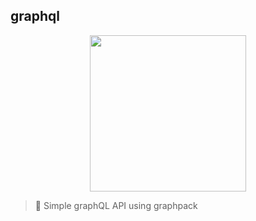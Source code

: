 ## graphql

<p align="center">
    <img src="https://www.vectorlogo.zone/logos/graphql/graphql-icon.svg" width="250px" height="auto">
</p>

> 🍭 Simple graphQL API using graphpack
